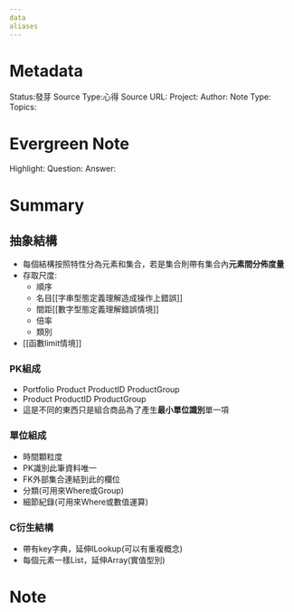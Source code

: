 ```yaml
---
data
aliases
---
```

# Metadata
Status:發芽
Source Type:心得
Source URL:
Project:
Author:
Note Type:
Topics:

# Evergreen Note
Highlight:
Question:
Answer:
# Summary
## 抽象結構
- 每個結構按照特性分為元素和集合，若是集合則帶有集合內**元素間分佈度量**
- 存取尺度:
  - 順序
  - 名目[[字串型態定義理解造成操作上錯誤]]    
  - 間距[[數字型態定義理解錯誤情境]]
  - 倍率
  - 類別
- [[函數limit情境]]
### PK組成
- Portfolio Product ProductID ProductGroup
- Product ProductID ProductGroup
- 這是不同的東西只是組合商品為了產生**最小單位識別**單一項
### 單位組成
- 時間顆粒度
- PK識別此筆資料唯一
- FK外部集合連結到此的欄位
- 分類(可用來Where或Group)
- 細節紀錄(可用來Where或數值運算)

### C衍生結構
- 帶有key字典，延伸ILookup(可以有重複概念)
 - 每個元素一樣List，延伸Array(實值型別)
# Note



